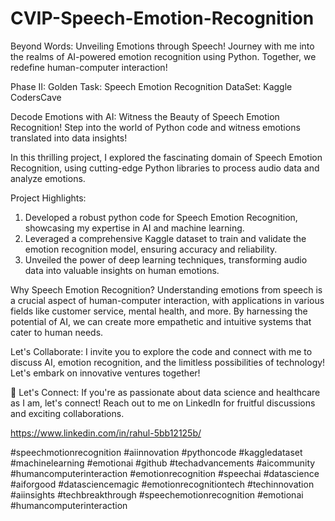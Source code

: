 # CVIP-Speech-Emotion-Recognition

Beyond Words: Unveiling Emotions through Speech! Journey with me into the realms of AI-powered emotion recognition using Python. Together, we redefine human-computer interaction!

Phase II:
Golden Task: Speech Emotion Recognition
DataSet: Kaggle
CodersCave

Decode Emotions with AI: Witness the Beauty of Speech Emotion Recognition! Step into the world of Python code and witness emotions translated into data insights!

In this thrilling project, I explored the fascinating domain of Speech Emotion Recognition, using cutting-edge Python libraries to process audio data and analyze emotions.

Project Highlights:
1. Developed a robust python code for Speech Emotion Recognition, showcasing my expertise in AI and machine learning.
2. Leveraged a comprehensive Kaggle dataset to train and validate the emotion recognition model, ensuring accuracy and reliability.
3. Unveiled the power of deep learning techniques, transforming audio data into valuable insights on human emotions.

Why Speech Emotion Recognition?
Understanding emotions from speech is a crucial aspect of human-computer interaction, with applications in various fields like customer service, mental health, and more. By harnessing the potential of AI, we can create more empathetic and intuitive systems that cater to human needs.

Let's Collaborate:
I invite you to explore the code and connect with me to discuss AI, emotion recognition, and the limitless possibilities of technology! Let's embark on innovative ventures together!

🌟 Let's Connect: If you're as passionate about data science and healthcare as I am, let's connect! Reach out to me on LinkedIn for fruitful discussions and exciting collaborations.

https://www.linkedin.com/in/rahul-5bb12125b/

#speechmotionrecognition #aiinnovation #pythoncode #kaggledataset #machinelearning #emotionai #github #techadvancements #aicommunity #humancomputerinteraction
#emotionrecognition #speechai #datascience #aiforgood #datasciencemagic #emotionrecognitiontech #techinnovation #aiinsights #techbreakthrough #speechemotionrecognition #emotionai #humancomputerinteraction
